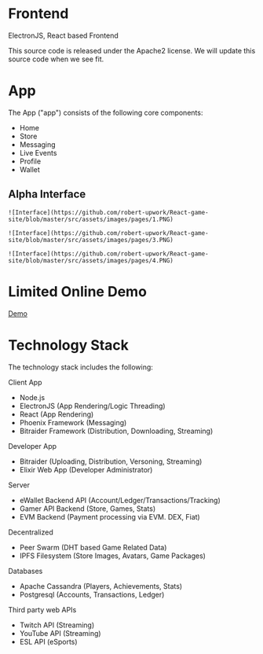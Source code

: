 # Frontend

ElectronJS, React based Frontend

This source code is released under the Apache2 license. We will update this source code when we see fit.

# App

The App ("app") consists of the following core components:

* Home
* Store
* Messaging
* Live Events
* Profile
* Wallet

## Alpha Interface

`![Interface](https://github.com/robert-upwork/React-game-site/blob/master/src/assets/images/pages/1.PNG)`

`![Interface](https://github.com/robert-upwork/React-game-site/blob/master/src/assets/images/pages/3.PNG)`

`![Interface](https://github.com/robert-upwork/React-game-site/blob/master/src/assets/images/pages/4.PNG)`

# Limited Online Demo

[Demo](http://demo.turboplay.com)

# Technology Stack

The technology stack includes the following:

Client App

* Node.js
* ElectronJS (App Rendering/Logic Threading)
* React (App Rendering)
* Phoenix Framework (Messaging)
* Bitraider Framework (Distribution, Downloading, Streaming)

Developer App

* Bitraider (Uploading, Distribution, Versoning, Streaming)
* Elixir Web App (Developer Administrator)

Server

* eWallet Backend API (Account/Ledger/Transactions/Tracking)
* Gamer API Backend (Store, Games, Stats)
* EVM Backend (Payment processing via EVM. DEX, Fiat)

Decentralized

* Peer Swarm (DHT based Game Related Data)
* IPFS Filesystem (Store Images, Avatars, Game Packages)

Databases

* Apache Cassandra (Players, Achievements, Stats)
* Postgresql (Accounts, Transactions, Ledger)

Third party web APIs

* Twitch API (Streaming)
* YouTube API (Streaming)
* ESL API (eSports)